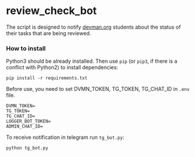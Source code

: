 # review_check_bot

The script is designed to notify [devman.org](https://dvmn.org/) students about the status of 
their tasks that are being reviewed. 

### How to install

Python3 should be already installed. 
Then use `pip` (or `pip3`, if there is a conflict with Python2) to install dependencies:
```
pip install -r requirements.txt
```
Before use, you need to set DVMN_TOKEN, TG_TOKEN, TG_CHAT_ID in `.env` file.
```
DVMN_TOKEN=
TG_TOKEN=
TG_CHAT_ID=
LOGGER_BOT_TOKEN=
ADMIN_CHAT_ID=
```
To receive notification in telegram run `tg_bot.py`:
```
python tg_bot.py
```
